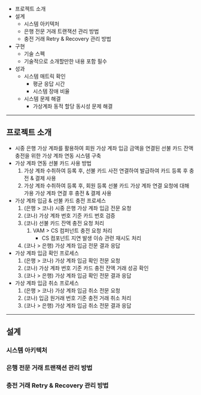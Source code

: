 - 프로젝트 소개
- 설계
	- 시스템 아키텍처
	- 은행 전문 거래 트랜잭션 관리 방법
	- 충전 거래 Retry & Recovery 관리 방법
- 구현
	- 기술 스펙
	- 기술적으로 소개할만한 내용 포함 필수
- 성과
	- 시스템 매트릭 확인
		- 평균 응답 시간
		- 시스템 장애 비율
	- 시스템 문제 해결
		- 가상계좌 동적 할당 동시성 문제 해결

----
## 프로젝트 소개

- 시중 은행 가상 계좌를 활용하여 회원 가상 계좌 입금 금액을 연결된 선불 카드 잔액 충전을 위한 가상 계좌 연동 시스템 구축
- 가상 계좌 연동 선불 카드 사용 방법
	1. 가상 계좌 수취하여 등록 후, 선불 카드 사전 연결하여 발급하여 카드 등록 후 충전 & 결제 사용
	2. 가상 계좌 수취하여 등록 후, 회원 등록 선불 카드 가상 계좌 연결 요청에 대해 가용 가상 계좌 연결 후 충전 & 결제 사용
- 가상 계좌 입금 & 선불 카드 충전 프로세스
	1. (은행 > 코나) 시중 은행 가상 계좌 입금 전문 요청
	2. (코나) 가상 계좌 번호 기준 카드 번호 검증
	3. (코나) 선불 카드 잔액 충전 요청 처리
		1. VAM > CS 컴퍼넌트 충전 요청 처리
			- CS 컴포넌트 지연 발생 이슈 관련 재시도 처리
	4. (코나 > 은행) 가상 계좌 입금 전문 결과 응답
- 가상 계좌 입금 확인 프로세스
	1. (은행 > 코나) 가상 계좌 입금 확인 전문 요청
	2. (코나) 가상 계좌 번호 기준 카드 충전 잔액 거래 성공 확인
	3. (코나 > 은행) 가상 계좌 입금 확인 전문 결과 응답
- 가상 계좌 입금 취소 프로세스
	1. (은행 > 코나) 가상 계좌 입금 취소 전문 요청
	2. (코나) 입금 원거래 번호 기준 충전 거래 취소 처리
	3. (코나 > 은행) 가상 계좌 입금 취소 전문 결과 응답

----

## 설계

### 시스템 아키텍처


### 은행 전문 거래 트랜잭션 관리 방법


### 충전 거래 Retry & Recovery 관리 방법